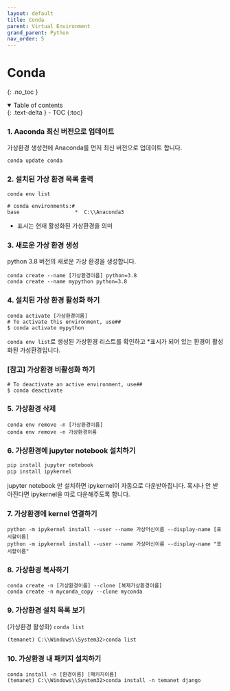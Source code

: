 ```yaml
---
layout: default
title: Conda
parent: Virtual Environment
grand_parent: Python
nav_order: 5
---
```


# Conda
{: .no_toc }

<details open markdown="block">
  <summary>
    Table of contents
  </summary>
  {: .text-delta }
- TOC
{:toc}
</details>

<!------------------------------------ STEP ------------------------------------>



### 1. Aaconda 최신 버전으로 업데이트

가상환경 생성전에 Anaconda를 먼저 최신 버전으로 업데이트 합니다.

```
conda update conda
```

### 2. 설치된 가상 환경 목록 출력

```
conda env list

# conda environments:#
base                  *  C:\\Anaconda3
```

- 표시는 현재 활성화된 가상환경을 의미

### 3. 새로운 가상 환경 생성

python 3.8 버전의 새로운 가상 환경을 생성합니다.

```
conda create --name [가상환경이름] python=3.8
conda create --name mypython python=3.8
```

### 4. 설치된 가상 환경 활성화 하기

```
conda activate [가상환경이름]
# To activate this environment, use##     
$ conda activate mypython
```

`conda env list`로 생성된 가상환경 리스트를 확인하고 *표시가 되어 있는 환경이 활성화된 가성환경입니다.

### [참고] 가상환경 비활성화 하기

```
# To deactivate an active environment, use##     
$ conda deactivate
```

### 5.  가상환경 삭제

```
conda env remove -n [가상환경이름]
conda env remove -n 가상환경이름
```

### 6.  가상환경에 jupyter notebook 설치하기

```jsx
pip install jupyter notebook
pip install ipykernel
```

jupyter notebook 만 설치하면 ipykernel이 자동으로 다운받아집니다. 혹시나 안 받아진다면 ipykernel을 따로 다운해주도록 합니다.

### 7.  가상환경에 kernel 연결하기

```
python -m ipykernel install --user --name 가상머신이름 --display-name [표시할이름]
python -m ipykernel install --user --name 가상머신이름 --display-name "표시할이름"
```

### 8. 가상환경 복사하기

```
conda create -n [가상환경이름] --clone [복제가상환경이름]
conda create -n myconda_copy --clone myconda
```

### 9. 가상환경 설치 목록 보기

(가상환경 활성화) `conda list`

```jsx
(temanet) C:\\Windows\\System32>conda list
```

### 10. 가상환경 내 패키지 설치하기

```
conda install -n [환경이름] [패키지이름]
(temanet) C:\\Windows\\System32>conda install -n temanet django
```